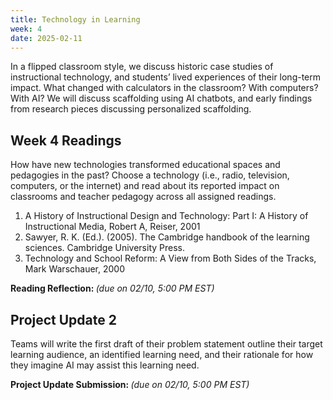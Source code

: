 ```yaml
---
title: Technology in Learning 
week: 4
date: 2025-02-11
---
```


In a flipped classroom style, we discuss historic case studies of instructional technology, and students’ lived experiences of their long-term impact. What changed with calculators in the classroom? With computers? With AI? We will discuss scaffolding using AI chatbots, and early findings from research pieces discussing personalized scaffolding. 


## Week 4 Readings

How have new technologies transformed educational spaces and pedagogies in the past? Choose a technology (i.e., radio, television, computers, or the internet) and read about its reported impact on classrooms and teacher pedagogy across all assigned readings.
1. A History of Instructional Design and Technology: Part I: A History of Instructional Media, Robert A, Reiser, 2001
2. Sawyer, R. K. (Ed.). (2005). The Cambridge handbook of the learning sciences. Cambridge University Press.
3. Technology and School Reform: A View from Both Sides of the Tracks, Mark Warschauer, 2000

**Reading Reflection: []()** *(due on 02/10, 5:00 PM EST)*

## Project Update 2
Teams will write the first draft of their problem statement outline their target learning audience, an identified learning need, and their rationale for how they imagine AI may assist this learning need. 

**Project Update Submission: []()** *(due on 02/10, 5:00 PM EST)*
